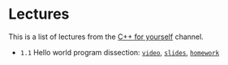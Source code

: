 # Lectures

This is a list of lectures from the [C++ for yourself](https://www.youtube.com/Codeforyourself) channel.

- `1.1` Hello world program dissection: [`video`](https://youtu.be/t2h1geGSww4), [`slides`](lectures/1.1_hello_world_dissection.md), [`homework`](homeworks/1.1_hello_world_dissection/homework.md)